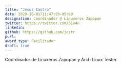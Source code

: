 ```yaml
---
title: "Jesús Castro"
date: 2020-10-01T11:47:03-05:00
designation: Coordinador @ Linuxeros Zapopan
twitter: https://twitter.com/51v4n
linkedin: 
github: https://github.com/jcstr
purl: 
award_type: Facilitador
draft: true
---
```


Coordinador de Linuxeros Zapopan y Arch Linux Tester.